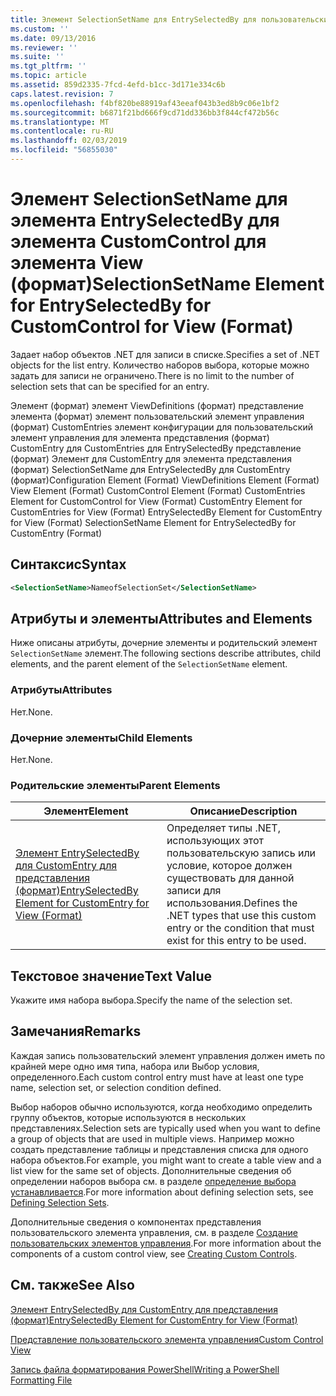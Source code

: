 ```yaml
---
title: Элемент SelectionSetName для EntrySelectedBy для пользовательский элемент управления для представления (формат) | Документация Майкрософт
ms.custom: ''
ms.date: 09/13/2016
ms.reviewer: ''
ms.suite: ''
ms.tgt_pltfrm: ''
ms.topic: article
ms.assetid: 859d2335-7fcd-4efd-b1cc-3d171e334c6b
caps.latest.revision: 7
ms.openlocfilehash: f4bf820be88919af43eeaf043b3ed8b9c06e1bf2
ms.sourcegitcommit: b6871f21bd666f9cd71dd336bb3f844cf472b56c
ms.translationtype: MT
ms.contentlocale: ru-RU
ms.lasthandoff: 02/03/2019
ms.locfileid: "56855030"
---
```

# <a name="selectionsetname-element-for-entryselectedby-for-customcontrol-for-view-format"></a><span data-ttu-id="f6fe0-102">Элемент SelectionSetName для элемента EntrySelectedBy для элемента CustomControl для элемента View (формат)</span><span class="sxs-lookup"><span data-stu-id="f6fe0-102">SelectionSetName Element for EntrySelectedBy for CustomControl for View (Format)</span></span>

<span data-ttu-id="f6fe0-103">Задает набор объектов .NET для записи в списке.</span><span class="sxs-lookup"><span data-stu-id="f6fe0-103">Specifies a set of .NET objects for the list entry.</span></span> <span data-ttu-id="f6fe0-104">Количество наборов выбора, которые можно задать для записи не ограничено.</span><span class="sxs-lookup"><span data-stu-id="f6fe0-104">There is no limit to the number of selection sets that can be specified for an entry.</span></span>

<span data-ttu-id="f6fe0-105">Элемент (формат) элемент ViewDefinitions (формат) представление элемента (формат) элемент пользовательский элемент управления (формат) CustomEntries элемент конфигурации для пользовательский элемент управления для элемента представления (формат) CustomEntry для CustomEntries для EntrySelectedBy представление (формат) Элемент для CustomEntry для элемента представления (формат) SelectionSetName для EntrySelectedBy для CustomEntry (формат)</span><span class="sxs-lookup"><span data-stu-id="f6fe0-105">Configuration Element (Format) ViewDefinitions Element (Format) View Element (Format) CustomControl Element (Format) CustomEntries Element for CustomControl for View (Format) CustomEntry Element for CustomEntries for View (Format) EntrySelectedBy Element for CustomEntry for View (Format) SelectionSetName Element for EntrySelectedBy for CustomEntry (Format)</span></span>

## <a name="syntax"></a><span data-ttu-id="f6fe0-106">Синтаксис</span><span class="sxs-lookup"><span data-stu-id="f6fe0-106">Syntax</span></span>

```xml
<SelectionSetName>NameofSelectionSet</SelectionSetName>
```

## <a name="attributes-and-elements"></a><span data-ttu-id="f6fe0-107">Атрибуты и элементы</span><span class="sxs-lookup"><span data-stu-id="f6fe0-107">Attributes and Elements</span></span>

<span data-ttu-id="f6fe0-108">Ниже описаны атрибуты, дочерние элементы и родительский элемент `SelectionSetName` элемент.</span><span class="sxs-lookup"><span data-stu-id="f6fe0-108">The following sections describe attributes, child elements, and the parent element of the `SelectionSetName` element.</span></span>

### <a name="attributes"></a><span data-ttu-id="f6fe0-109">Атрибуты</span><span class="sxs-lookup"><span data-stu-id="f6fe0-109">Attributes</span></span>

<span data-ttu-id="f6fe0-110">Нет.</span><span class="sxs-lookup"><span data-stu-id="f6fe0-110">None.</span></span>

### <a name="child-elements"></a><span data-ttu-id="f6fe0-111">Дочерние элементы</span><span class="sxs-lookup"><span data-stu-id="f6fe0-111">Child Elements</span></span>

<span data-ttu-id="f6fe0-112">Нет.</span><span class="sxs-lookup"><span data-stu-id="f6fe0-112">None.</span></span>

### <a name="parent-elements"></a><span data-ttu-id="f6fe0-113">Родительские элементы</span><span class="sxs-lookup"><span data-stu-id="f6fe0-113">Parent Elements</span></span>

|<span data-ttu-id="f6fe0-114">Элемент</span><span class="sxs-lookup"><span data-stu-id="f6fe0-114">Element</span></span>|<span data-ttu-id="f6fe0-115">Описание</span><span class="sxs-lookup"><span data-stu-id="f6fe0-115">Description</span></span>|
|-------------|-----------------|
|[<span data-ttu-id="f6fe0-116">Элемент EntrySelectedBy для CustomEntry для представления (формат)</span><span class="sxs-lookup"><span data-stu-id="f6fe0-116">EntrySelectedBy Element for CustomEntry for View (Format)</span></span>](./entryselectedby-element-for-customentry-for-customcontrol-for-view-format.md)|<span data-ttu-id="f6fe0-117">Определяет типы .NET, использующих этот пользовательскую запись или условие, которое должен существовать для данной записи для использования.</span><span class="sxs-lookup"><span data-stu-id="f6fe0-117">Defines the .NET types that use this custom entry or the condition that must exist for this entry to be used.</span></span>|

## <a name="text-value"></a><span data-ttu-id="f6fe0-118">Текстовое значение</span><span class="sxs-lookup"><span data-stu-id="f6fe0-118">Text Value</span></span>

<span data-ttu-id="f6fe0-119">Укажите имя набора выбора.</span><span class="sxs-lookup"><span data-stu-id="f6fe0-119">Specify the name of the selection set.</span></span>

## <a name="remarks"></a><span data-ttu-id="f6fe0-120">Замечания</span><span class="sxs-lookup"><span data-stu-id="f6fe0-120">Remarks</span></span>

<span data-ttu-id="f6fe0-121">Каждая запись пользовательский элемент управления должен иметь по крайней мере одно имя типа, набора или Выбор условия, определенного.</span><span class="sxs-lookup"><span data-stu-id="f6fe0-121">Each custom control entry must have at least one type name, selection set, or selection condition defined.</span></span>

<span data-ttu-id="f6fe0-122">Выбор наборов обычно используются, когда необходимо определить группу объектов, которые используются в нескольких представлениях.</span><span class="sxs-lookup"><span data-stu-id="f6fe0-122">Selection sets are typically used when you want to define a group of objects that are used in multiple views.</span></span> <span data-ttu-id="f6fe0-123">Например можно создать представление таблицы и представления списка для одного набора объектов.</span><span class="sxs-lookup"><span data-stu-id="f6fe0-123">For example, you might want to create a table view and a list view for the same set of objects.</span></span> <span data-ttu-id="f6fe0-124">Дополнительные сведения об определении наборов выбора см. в разделе [определение выбора устанавливается](./defining-selection-sets.md).</span><span class="sxs-lookup"><span data-stu-id="f6fe0-124">For more information about defining selection sets, see [Defining Selection Sets](./defining-selection-sets.md).</span></span>

<span data-ttu-id="f6fe0-125">Дополнительные сведения о компонентах представления пользовательского элемента управления, см. в разделе [Создание пользовательских элементов управления](./creating-custom-controls.md).</span><span class="sxs-lookup"><span data-stu-id="f6fe0-125">For more information about the components of a custom control view, see [Creating Custom Controls](./creating-custom-controls.md).</span></span>

## <a name="see-also"></a><span data-ttu-id="f6fe0-126">См. также</span><span class="sxs-lookup"><span data-stu-id="f6fe0-126">See Also</span></span>

[<span data-ttu-id="f6fe0-127">Элемент EntrySelectedBy для CustomEntry для представления (формат)</span><span class="sxs-lookup"><span data-stu-id="f6fe0-127">EntrySelectedBy Element for CustomEntry for View (Format)</span></span>](./entryselectedby-element-for-customentry-for-customcontrol-for-view-format.md)

[<span data-ttu-id="f6fe0-128">Представление пользовательского элемента управления</span><span class="sxs-lookup"><span data-stu-id="f6fe0-128">Custom Control View</span></span>](./creating-custom-controls.md)

[<span data-ttu-id="f6fe0-129">Запись файла форматирования PowerShell</span><span class="sxs-lookup"><span data-stu-id="f6fe0-129">Writing a PowerShell Formatting File</span></span>](./writing-a-powershell-formatting-file.md)
